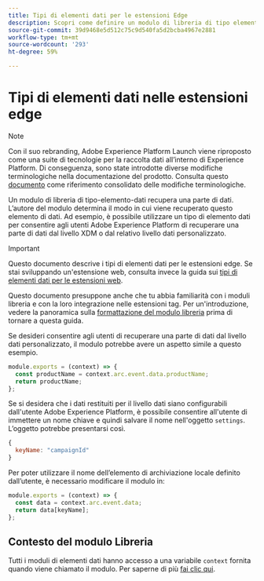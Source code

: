 ```yaml
---
title: Tipi di elementi dati per le estensioni Edge
description: Scopri come definire un modulo di libreria di tipo elemento dati per un’estensione tag in una proprietà edge.
source-git-commit: 39d9468e5d512c75c9d540fa5d2bcba4967e2881
workflow-type: tm+mt
source-wordcount: '293'
ht-degree: 59%

---
```


# Tipi di elementi dati nelle estensioni edge

>[!NOTE]
>
>Con il suo rebranding, Adobe Experience Platform Launch viene riproposto come una suite di tecnologie per la raccolta dati all’interno di Experience Platform. Di conseguenza, sono state introdotte diverse modifiche terminologiche nella documentazione del prodotto. Consulta questo [documento](../../term-updates.md) come riferimento consolidato delle modifiche terminologiche.

Un modulo di libreria di tipo-elemento-dati recupera una parte di dati. L’autore del modulo determina il modo in cui viene recuperato questo elemento di dati. Ad esempio, è possibile utilizzare un tipo di elemento dati per consentire agli utenti Adobe Experience Platform di recuperare una parte di dati dal livello XDM o dal relativo livello dati personalizzato.

>[!IMPORTANT]
>
>Questo documento descrive i tipi di elementi dati per le estensioni edge. Se stai sviluppando un&#39;estensione web, consulta invece la guida sui [tipi di elementi dati per le estensioni web](../web/data-element-types.md).
>
>Questo documento presuppone anche che tu abbia familiarità con i moduli libreria e con la loro integrazione nelle estensioni tag. Per un&#39;introduzione, vedere la panoramica sulla [formattazione del modulo libreria](./format.md) prima di tornare a questa guida.

Se desideri consentire agli utenti di recuperare una parte di dati dal livello dati personalizzato, il modulo potrebbe avere un aspetto simile a questo esempio.

```js
module.exports = (context) => {
  const productName = context.arc.event.data.productName;
  return productName;
};
```

Se si desidera che i dati restituiti per il livello dati siano configurabili dall&#39;utente Adobe Experience Platform, è possibile consentire all&#39;utente di immettere un nome chiave e quindi salvare il nome nell&#39;oggetto `settings`. L’oggetto potrebbe presentarsi così.

```js
{
  keyName: "campaignId"
}
```

Per poter utilizzare il nome dell’elemento di archiviazione locale definito dall’utente, è necessario modificare il modulo in:

```js
module.exports = (context) => {
  const data = context.arc.event.data;
  return data[keyName];
};
```

## Contesto del modulo Libreria

Tutti i moduli di elementi dati hanno accesso a una variabile `context` fornita quando viene chiamato il modulo. Per saperne di più [fai clic qui](./context.md).

